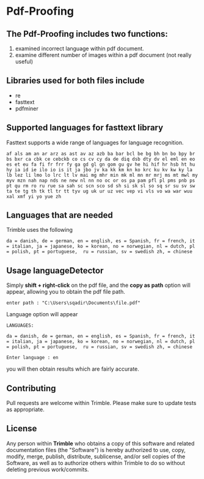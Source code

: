 # Pdf-Proofing

## The Pdf-Proofing includes two functions:
1. examined incorrect language within pdf document.
2. examine different number of images within a pdf document (not really useful)

## Libraries used for both files include 
- re
- fasttext
- pdfminer

## Supported languages for fasttext library
Fasttext supports a wide range of languages for language recognition.
```
af als am an ar arz as ast av az azb ba bar bcl be bg bh bn bo bpy br bs bxr ca cbk ce cebckb co cs cv cy da de diq dsb dty dv el eml en eo es et eu fa fi fr frr fy ga gd gl gn gom gu gv he hi hif hr hsb ht hu hy ia id ie ilo io is it ja jbo jv ka kk km kn ko krc ku kv kw ky la lb lez li lmo lo lrc lt lv mai mg mhr min mk ml mn mr mrj ms mt mwl my myv mzn nah nap nds ne new nl nn no oc or os pa pam pfl pl pms pnb ps pt qu rm ro ru rue sa sah sc scn sco sd sh si sk sl so sq sr su sv sw ta te tg th tk tl tr tt tyv ug uk ur uz vec vep vi vls vo wa war wuu xal xmf yi yo yue zh
```
## Languages that are needed
Trimble uses the following
```
da = danish, de = german, en = english, es = Spanish, fr = french, it = italian, ja = japanese, ko = korean, no = norwegian, nl = dutch, pl = polish, pt = portuguese,  ru = russian, sv = swedish zh, = chinese
```
## Usage languageDetector
Simply **shift + right-click** on the pdf file, and the **copy as path** option will appear, allowing you to obtain the pdf file path.
```text
enter path : "C:\Users\sqadir\Documents\file.pdf"
```
Language option will appear 
```text
LANGUAGES:

da = danish, de = german, en = english, es = Spanish, fr = french, it = italian, ja = japanese, ko = korean, no = norwegian, nl = dutch, pl = polish, pt = portuguese,  ru = russian, sv = swedish zh, = chinese

Enter language : en
```

you will then obtain results which are fairly accurate. 

## Contributing

Pull requests are welcome within Trimble. Please make sure to update tests as appropriate.

## License

Any person within **Trimble** who obtains a copy of this software and related documentation files (the "Software") is hereby authorized to use, copy, modify, merge, publish, distribute, sublicense, and/or sell copies of the Software, as well as to authorize others within Trimble to do so without deleting previous work/commits.
